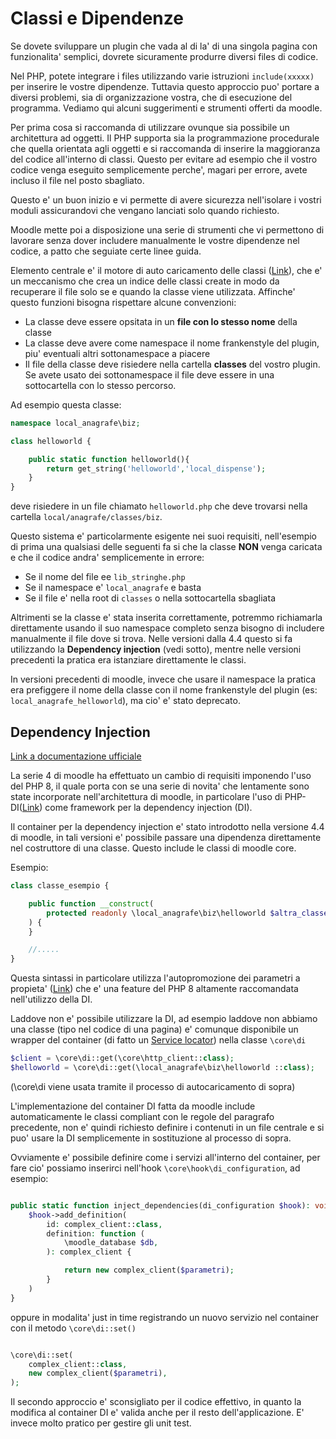 Classi e Dipendenze
===================

Se dovete sviluppare un plugin che vada al di la' di una singola pagina con funzionalita' semplici, dovrete sicuramente produrre diversi files di codice.

Nel PHP, potete integrare i files utilizzando varie istruzioni `include(xxxxx)` per inserire le vostre dipendenze. Tuttavia questo approccio puo' portare a diversi problemi, sia di organizzazione vostra, che di esecuzione del programma. Vediamo qui alcuni suggerimenti e strumenti offerti da moodle.

Per prima cosa si raccomanda di utilizzare ovunque sia possibile un architettura ad oggetti. Il PHP supporta sia la programmazione procedurale che quella orientata agli oggetti e si raccomanda di inserire la maggioranza del codice all'interno di classi. Questo per evitare ad esempio che il vostro codice venga eseguito semplicemente perche', magari per errore, avete incluso il file nel posto sbagliato.

Questo e' un buon inizio e vi permette di avere sicurezza nell'isolare i vostri moduli assicurandovi che vengano lanciati solo quando richiesto.

Moodle mette poi a disposizione una serie di strumenti che vi permettono di lavorare senza dover includere manualmente le vostre dipendenze nel codice, a patto che seguiate certe linee guida.

Elemento centrale e' il motore di auto caricamento delle classi ([Link](https://docs.moodle.org/dev/Automatic_class_loading)), che e' un meccanismo che crea un indice delle classi create in modo da recuperare il file solo se e quando la classe viene utilizzata. Affinche' questo funzioni bisogna rispettare alcune convenzioni:

- La classe deve essere opsitata in un **file con lo stesso nome** della classe 
- La classe deve avere come namespace il nome frankenstyle del plugin, piu' eventuali altri sottonamespace a piacere
- Il file della classe deve risiedere nella cartella **classes** del vostro plugin. Se avete usato dei sottonamespace il file deve essere in una sottocartella con lo stesso percorso.

Ad esempio questa classe:

```php
namespace local_anagrafe\biz;

class helloworld {

    public static function helloworld(){
        return get_string('helloworld','local_dispense');
    }
}

```

deve risiedere in un file chiamato `helloworld.php` che deve trovarsi nella cartella `local/anagrafe/classes/biz`.

Questo sistema e' particolarmente esigente nei suoi requisiti, nell'esempio di prima una qualsiasi delle seguenti fa si che la classe **NON** venga caricata e che il codice andra' semplicemente in errore:

- Se il nome del file ee `lib_stringhe.php`
- Se il namespace e' `local_anagrafe` e basta
- Se il file e' nella root di `classes` o nella sottocartella sbagliata

Altrimenti se la classe e' stata inserita correttamente, potremmo richiamarla direttamente usando il suo namespace completo senza bisogno di includere manualmente il file dove si trova. Nelle versioni dalla 4.4 questo si fa utilizzando la **Dependency injection** (vedi sotto), mentre nelle versioni precedenti la pratica era istanziare direttamente le classi.

In versioni precedenti di moodle, invece che usare il namespace la pratica era prefiggere il nome della classe con il nome frankenstyle del plugin (es: `local_anagrafe_helloworld`), ma cio' e' stato deprecato.

Dependency Injection
--------------------

[Link a documentazione ufficiale](https://moodledev.io/docs/4.5/apis/core/di)

La serie 4 di moodle ha effettuato un cambio di requisiti imponendo l'uso del PHP 8, il quale porta con se una serie di novita' che lentamente sono state incorporate nell'architettura di moodle, in particolare l'uso di PHP-DI([Link](https://php-di.org/)) come framework per la dependency injection (DI).

Il container per la dependency injection e' stato introdotto nella versione 4.4 di moodle, in tali versioni e' possibile passare una dipendenza direttamente nel costruttore di una classe. Questo include le classi di moodle core.

Esempio:

```php
class classe_esempio {

    public function __construct(
        protected readonly \local_anagrafe\biz\helloworld $altra_classe,
    ) {
    }

    //.....
}
```

Questa sintassi in particolare utilizza l'autopromozione dei parametri a propieta' ([Link](https://stitcher.io/blog/constructor-promotion-in-php-8)) che e' una feature del PHP 8 altamente raccomandata nell'utilizzo della DI.

Laddove non e' possibile utilizzare la DI, ad esempio laddove non abbiamo una classe (tipo nel codice di una pagina) e' comunque disponibile un wrapper del container (di fatto un [Service locator](https://en.wikipedia.org/wiki/Service_locator_pattern)) nella classe `\core\di`

```php
$client = \core\di::get(\core\http_client::class);
$helloworld = \core\di::get(\local_anagrafe\biz\helloworld ::class);
```

(\core\di viene usata tramite il processo di autocaricamento di sopra)

L'implementazione del container DI fatta da moodle include automaticamente le classi compliant con le regole del paragrafo precedente, non e' quindi richiesto definire i contenuti in un file centrale e si puo' usare la DI semplicemente in sostituzione al processo di sopra.

Ovviamente e' possibile definire come i servizi all'interno del container, per fare cio' possiamo inserirci nell'hook `\core\hook\di_configuration`, ad esempio:

```php

public static function inject_dependencies(di_configuration $hook): void {
    $hook->add_definition(
        id: complex_client::class,
        definition: function (
            \moodle_database $db,
        ): complex_client {

            return new complex_client($parametri);
        }
    )
}

```

oppure in modalita' just in time registrando un nuovo servizio nel container con il metodo `\core\di::set()`

```php

\core\di::set(
    complex_client::class,
    new complex_client($parametri),
);

```

Il secondo approccio e' sconsigliato per il codice effettivo, in quanto la modifica al container DI e' valida anche per il resto dell'applicazione. E' invece molto pratico per gestire gli unit test.